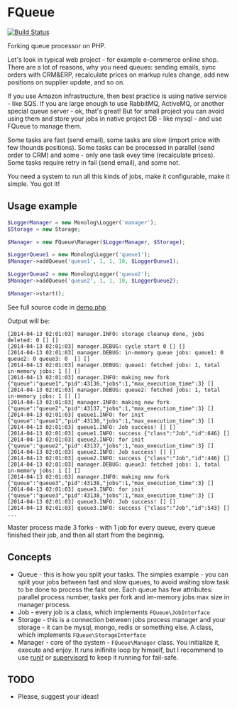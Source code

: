 # FQueue

[![Build Status](https://travis-ci.org/caseycs/fqueue.svg?branch=master)](https://travis-ci.org/caseycs/fqueue)

Forking queue processor on PHP.

Let's look in typical web project - for example e-commerce online shop. There are a lot of reasons,
why you need queues: sending emails, sync orders with CRM&ERP, recalculate prices on markup rules change,
add new positions on supplier update, and so on.

If you use Amazon infrastructure, then best practice is using native service - like SQS. If you are large enough
to use RabbitMQ, ActiveMQ, or another special queue server - ok, that's great! But for small project you can avoid
using them and store your jobs in native project DB - like mysql - and use FQueue to manage them.

Some tasks are fast (send email), some tasks are slow (import price with few thounds positions).
Some tasks can be processed in parallel (send order to CRM) and some - only one task evey time (recalculate prices).
Some tasks require retry in fail (send email), and some not.

You need a system to run all this kinds of jobs, make it configurable, make it simple. You got it!

## Usage example

```php
$LoggerManager = new Monolog\Logger('manager');
$Storage = new Storage;

$Manager = new FQueue\Manager($LoggerManager, $Storage);

$LoggerQueue1 = new Monolog\Logger('queue1');
$Manager->addQueue('queue1', 1, 1, 10, $LoggerQueue1);

$LoggerQueue2 = new Monolog\Logger('queue2');
$Manager->addQueue('queue2', 1, 1, 10, $LoggerQueue2);

$Manager->start();
```

See full source code in [demo.php](demo.php)

Output will be:

```
[2014-04-13 02:01:03] manager.INFO: storage cleanup done, jobs deleted: 0 [] []
[2014-04-13 02:01:03] manager.DEBUG: cycle start 0 [] []
[2014-04-13 02:01:03] manager.DEBUG: in-memory queue jobs: queue1: 0 queue2: 0 queue3: 0  [] []
[2014-04-13 02:01:03] manager.DEBUG: queue1: fetched jobs: 1, total in-memory jobs: 1 [] []
[2014-04-13 02:01:03] manager.INFO: making new fork {"queue":"queue1","pid":43136,"jobs":1,"max_execution_time":3} []
[2014-04-13 02:01:03] manager.DEBUG: queue2: fetched jobs: 1, total in-memory jobs: 1 [] []
[2014-04-13 02:01:03] manager.INFO: making new fork {"queue":"queue2","pid":43137,"jobs":1,"max_execution_time":3} []
[2014-04-13 02:01:03] queue1.INFO: for init {"queue":"queue1","pid":43136,"jobs":1,"max_execution_time":3} []
[2014-04-13 02:01:03] queue1.INFO: Job success! [] []
[2014-04-13 02:01:03] queue1.INFO: success {"class":"Job","id":646} []
[2014-04-13 02:01:03] queue2.INFO: for init {"queue":"queue2","pid":43137,"jobs":1,"max_execution_time":3} []
[2014-04-13 02:01:03] queue2.INFO: Job success! [] []
[2014-04-13 02:01:03] queue2.INFO: success {"class":"Job","id":446} []
[2014-04-13 02:01:03] manager.DEBUG: queue3: fetched jobs: 1, total in-memory jobs: 1 [] []
[2014-04-13 02:01:03] manager.INFO: making new fork {"queue":"queue3","pid":43138,"jobs":1,"max_execution_time":3} []
[2014-04-13 02:01:03] queue3.INFO: for init {"queue":"queue3","pid":43138,"jobs":1,"max_execution_time":3} []
[2014-04-13 02:01:03] queue3.INFO: Job success! [] []
[2014-04-13 02:01:03] queue3.INFO: success {"class":"Job","id":543} []
...
```

Master process made 3 forks - with 1 job for every queue, every queue finished their job,
and then all start from the beginnig.

## Concepts

 * Queue - this is how you split your tasks. The simples example - you can split your jobs between fast and slow queues, to avoid waiting slow task to be done to process the fast one. Each queue has few attributes: parallel process number, tasks per fork and im-memory jobs max size in manager process.
 * Job - every job is a class, which implements `FQueue\JobInterface`
 * Storage - this is a connection between jobs process manager and your storage - it can be mysql, mongo, redis or something else. A class, which implements `FQueue\StorageInterface`
 * Manager - core of the system - `FQueue\Manager` class. You initialize it, execute and enjoy. It runs inifinite loop by himself, but I recommend to use [runit](http://smarden.org/runit/) or [supervisord](http://supervisord.org/) to keep it running for fail-safe.

## TODO

 * Please, suggest your ideas!
